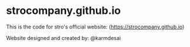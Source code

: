 # strocompany.github.io

This is the code for stro's official website: (https://strocompany.github.io)

Website designed and created by: @karmdesai
